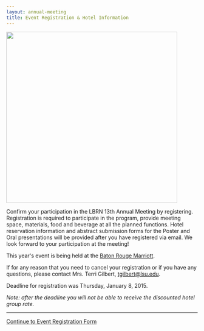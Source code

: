 ```yaml
---
layout: annual-meeting
title: Event Registration & Hotel Information
---
```


<a href="http://www.marriott.com/hotels/maps/travel/btrmc-baton-rouge-marriott/"><img class="pull-right img-polaroid" style="width: 450px" src="{{ site.baseurl }}files/images/annual-meeting/marriottbrhotel.jpg"></a>

Confirm your participation in the LBRN 13th Annual Meeting by registering. Registration is required to participate in the program, provide meeting space, materials, food and beverage at all the planned functions. Hotel reservation information and abstract submission forms for the Poster and Oral presentations will be provided after you have registered via email. We look forward to your participation at the meeting!

This year's event is being held at the [Baton Rouge Marriott](http://www.marriott.com/hotels/travel/btrmc-baton-rouge-marriott/).

If for any reason that you need to cancel your registration or if you have any questions, please contact Mrs. Terri Gilbert, [tgilbert@lsu.edu](mailto:tgilbert@lsu.edu).

<p class="text-error">
	Deadline for registration was Thursday, January 8, 2015.
</p>

*Note: after the deadline you will not be able to receive the discounted hotel group rate.*

---
<a href="https://redcap.lbrn.lsu.edu/surveys/?s=EA3CPWL8NP" class="btn btn-info btn-large">Continue to Event Registration Form</a>
